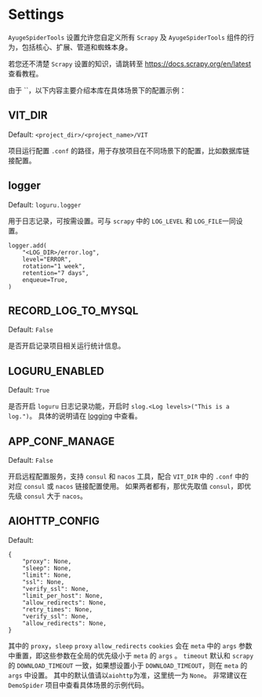 # Settings

`AyugeSpiderTools` 设置允许您自定义所有 `Scrapy` 及 `AyugeSpiderTools` 组件的行为，包括核心、扩展、管道和蜘蛛本身。

若您还不清楚 `Scrapy` 设置的知识，请跳转至 https://docs.scrapy.org/en/latest 查看教程。

由于 ``，以下内容主要介绍本库在具体场景下的配置示例：


## VIT_DIR

Default: `<project_dir>/<project_name>/VIT`

项目运行配置 `.conf` 的路径，用于存放项目在不同场景下的配置，比如数据库链接配置。

## logger

Default: `loguru.logger`

用于日志记录，可按需设置。可与 `scrapy` 中的 `LOG_LEVEL` 和 `LOG_FILE`一同设置。

```
logger.add(
    "<LOG_DIR>/error.log",
    level="ERROR",
    rotation="1 week",
    retention="7 days",
    enqueue=True,
)
```

## RECORD_LOG_TO_MYSQL

Default: `False`

是否开启记录项目相关运行统计信息。

## LOGURU_ENABLED

Default: `True`

是否开启 `loguru` 日志记录功能，开启时 `slog.<Log levels>("This is a log.")`。
具体的说明请在 [logging](logging.md) 中查看。

## APP_CONF_MANAGE

Default: `False`

开启远程配置服务，支持 `consul` 和 `nacos` 工具，配合 `VIT_DIR` 中的 `.conf` 中的对应 `consul` 或 `nacos` 链接配置使用。
如果两者都有，那优先取值 `consul`，即优先级 `consul` 大于 `nacos`。

## AIOHTTP_CONFIG

Default:
```
{
    "proxy": None,
    "sleep": None,
    "limit": None,
    "ssl": None,
    "verify_ssl": None,
    "limit_per_host": None,
    "allow_redirects": None,
    "retry_times": None,
    "verify_ssl": None,
    "allow_redirects": None,
}
```

其中的 `proxy`，`sleep` `proxy` `allow_redirects` `cookies` 会在 `meta` 中的 `args` 参数中重置，即这些参数在全局的优先级小于 `meta` 的 `args` 。
`timeout` 默认和 `scrapy` 的 `DOWNLOAD_TIMEOUT` 一致，如果想设置小于 `DOWNLOAD_TIMEOUT`，则在 `meta` 的 `args` 中设置。
其中的默认值请以`aiohttp`为准，这里统一为 `None`。
非常建议在 `DemoSpider` 项目中查看具体场景的示例代码。
